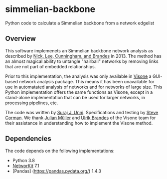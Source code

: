 # simmelian-backbone
Python code to calculate a Simmelian backbone from a network edgelist
## Overview
This software implemenets an Simmelian backbone network analysis as described by [Nick, Lee, Cunningham, and Brandes](https://www.researchgate.net/publication/262207813_Simmelian_backbones_amplifying_hidden_homophily_in_Facebook_networks) in 2013. The method has an almost magical ability to untangle "hairball" networks by removing links that are not part of embedded relationships.

Prior to this implementation, the analysis was only available in [Visone](https://visone.ethz.ch/) a GUI-based network analysis package. This means it has been unavailable for use in automatated analysis of networks and for networks of large size. This Python implementation offers the same functions as Visone, except in a stand-alone implementation that can be used for larger networks, in processing pipelines, etc.

The code was written by [Suraj J. Unni](https://github.com/surajjunni). Specifications and testing by [Steve Corman](https://github.com/networks1). We thank [Julian Müller](https://sn.ethz.ch/profile.html?persid=243533) and [Ulrik Brandes](https://github.com/ubrandes-ethz) of the Visone team for their assistance in understanding how to implement the Visone method.

## Dependencies
The code depends on the following implementations:
* Python 3.8
* [NetworKit](https://networkit.github.io/) 7.1
* [Pandas] (https://pandas.pydata.org/) 1.4.3
